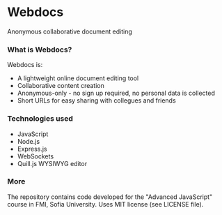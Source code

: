 # Webdocs

Anonymous collaborative document editing

### What is Webdocs?

Webdocs is:
* A lightweight online document editing tool
* Collaborative content creation
* Anonymous-only - no sign up required, no personal data is collected
* Short URLs for easy sharing with collegues and friends

### Technologies used

* JavaScript
* Node.js
* Express.js
* WebSockets
* Quill.js WYSIWYG editor

### More

The repository contains code developed for the "Advanced JavaScript" course in FMI, Sofia University. Uses MIT license (see LICENSE file).
